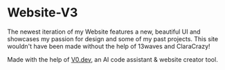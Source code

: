 # Website-V3

The newest iteration of my Website features a new, beautiful UI and showcases my passion for design and some of my past projects. This site wouldn't have been made without the help of 13waves and ClaraCrazy!  <br>

Made with the help of <a href="https://V0.dev">V0.dev</a>, an AI code assistant & website creator tool.
